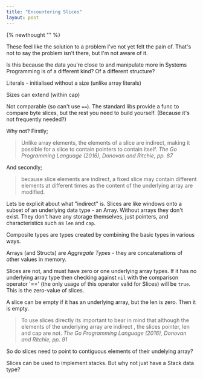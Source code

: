 ```yaml
---
title: "Encountering Slices"
layout: post
---
```

{% newthought "" %}

These feel like the solution to a problem I've not yet felt the pain of.  That's not to say the problem isn't there, but I'm not aware of it.

Is this because the data you're close to and manipulate more in Systems Programming is of a different kind?  Of a different structure?

Literals - initialised without a size (unlike array literals)

Sizes can extend (within cap)

Not comparable (so can't use `==`).  The standard libs provide a func to compare byte slices, but the rest you need to build yourself.  (Because it's not frequently needed?)

Why not? Firstly;
> Unlike array elements, the elements of a slice are indirect, making it possible for a slice to contain pointers to contain itself. <cite>The Go Programming Language (2016), Donovan and Ritchie, pp. 87</cite>

And secondly;
> because slice elements are indirect, a fixed slice may contain different elements at different times as the content of the underlying array are modified.

Lets be explicit about what "indirect" is.  Slices are like windows onto a subset of an underlying data type - an Array.  Without arrays they don't exist. They don't have any storage themselves, just pointers, and characteristics such as `len` and `cap`.


Composite types are types created by combining the basic types in various ways.

Arrays (and Structs) are _Aggregate Types_ - they are concatenations of other values in memory.

Slices are not, and must have zero or one underlying array types. If it has no underlying array type then checking against `nil` with the comparison operator '==' (the only usage of this operator valid for Slices) will be `true`.  This is the zero-value of slices.  

A slice can be empty if it has an underlying array, but the len is zero.  Then it is empty.


> To use slices directly its important to bear in mind that although the elements of the underlying array are indirect , the slices pointer, len and cap are not. <cite>The Go Programming Language (2016), Donovan and Ritchie, pp. 91</cite>

So do slices need to point to contiguous elements of their undelying array?

Slices can be used to implement stacks. But why not just have a Stack data type?